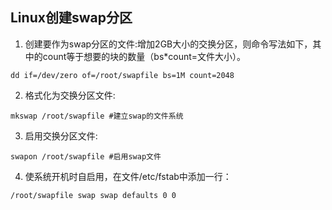 ## Linux创建swap分区
1. 创建要作为swap分区的文件:增加2GB大小的交换分区，则命令写法如下，其中的count等于想要的块的数量（bs*count=文件大小）。   
  ```shell
  dd if=/dev/zero of=/root/swapfile bs=1M count=2048
  ```


2. 格式化为交换分区文件:
  ```shell
  mkswap /root/swapfile #建立swap的文件系统
  ```


3. 启用交换分区文件:
  ```shell
  swapon /root/swapfile #启用swap文件
  ```


4. 使系统开机时自启用，在文件/etc/fstab中添加一行：
  ```shell
  /root/swapfile swap swap defaults 0 0
  ```
